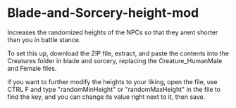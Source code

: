 # Blade-and-Sorcery-height-mod
Increases the randomized heights of the NPCs so that they arent shorter than you in battle stance. 

To set this up, download the ZIP file, extract, and paste the contents into the Creatures folder in blade and sorcery, replacing the Creature_HumanMale and Female files.

if you want to further modify the heights to your liking, open the file, use CTRL F and type "randomMinHeight" or "randomMaxHeight" in the file to find the key, and you can change its value right next to it, then save.
